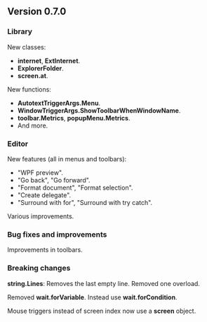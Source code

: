 ﻿## Version 0.7.0

### Library
New classes:
- **internet**, **ExtInternet**.
- **ExplorerFolder**.
- **screen.at**.

New functions:
- **AutotextTriggerArgs.Menu**.
- **WindowTriggerArgs.ShowToolbarWhenWindowName**.
- **toolbar.Metrics**, **popupMenu.Metrics**.
- And more.


### Editor
New features (all in menus and toolbars):
- "WPF preview".
- "Go back", "Go forward".
- "Format document", "Format selection".
- "Create delegate".
- "Surround with for", "Surround with try catch".

Various improvements.


### Bug fixes and improvements

Improvements in toolbars.


### Breaking changes
**string.Lines**: Removes the last empty line. Removed one overload.

Removed **wait.forVariable**. Instead use **wait.forCondition**.

Mouse triggers instead of screen index now use a **screen** object.
